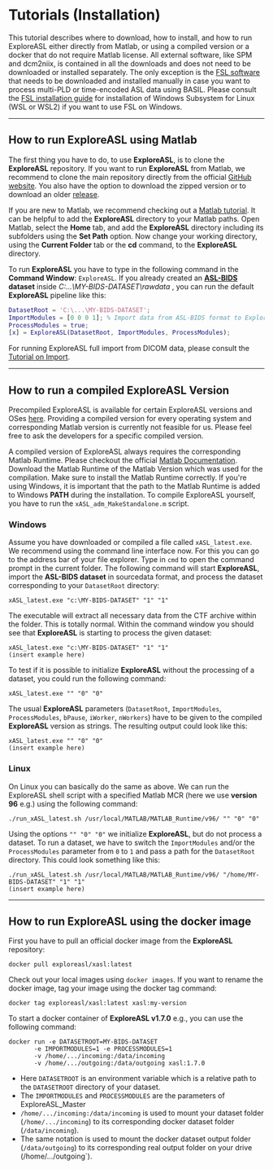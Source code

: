 
# Tutorials (Installation)


This tutorial describes where to download, how to install, and how to run ExploreASL either directly from Matlab, or using a compiled version or a docker that do not require Matlab license. All external software, like SPM and dcm2niix, is contained in all the downloads and does not need to be downloaded or installed separately. The only exception is the [FSL software](https://fsl.fmrib.ox.ac.uk/fsl/fslwiki/FslInstallation) that needs to be downloaded and installed manually in case you want to process multi-PLD or time-encoded ASL data using BASIL. Please consult the [FSL installation guide](https://fsl.fmrib.ox.ac.uk/fsl/fslwiki/FslInstallation) for installation of Windows Subsystem for Linux (WSL or WSL2) if you want to use FSL on Windows.

----
## How to run ExploreASL using Matlab


The first thing you have to do, to use **ExploreASL**, is to clone the **ExploreASL** repository. If you want to run **ExploreASL** from Matlab, we recommend to clone the main repository directly from the official [GitHub website](https://github.com/ExploreASL/ExploreASL). You also have the option to download the zipped version or to download an older [release](https://github.com/ExploreASL/ExploreASL/releases).

If you are new to Matlab, we recommend checking out a [Matlab tutorial](https://www.mathworks.com/support/learn-with-matlab-tutorials.html). It can be helpful to add the **ExploreASL** directory to your Matlab paths. Open Matlab, select the **Home** tab, and add the **ExploreASL** directory including its subfolders using the **Set Path** option. Now change your working directory, using the **Current Folder** tab or the **cd** command, to the **ExploreASL** directory.

To run **ExploreASL** you have to type in the following command in the **Command Window**: `ExploreASL`. If you already created an **[ASL-BIDS](https://bids-specification.readthedocs.io/en/stable/04-modality-specific-files/01-magnetic-resonance-imaging-data.html) dataset** inside *C:\...\MY-BIDS-DATASET\rawdata* , you can run the default **ExploreASL** pipeline like this:

```matlab
DatasetRoot = 'C:\...\MY-BIDS-DATASET';
ImportModules = [0 0 0 1]; % Import data from ASL-BIDS format to ExploreASL internal format
ProcessModules = true;
[x] = ExploreASL(DatasetRoot, ImportModules, ProcessModules);
```

For running ExploreASL full import from DICOM data, please consult the [Tutorial on Import](./../Tutorials-Import/).

----
## How to run a compiled ExploreASL Version

Precompiled ExploreASL is available for certain ExploreASL versions and OSes [here](https://drive.google.com/drive/folders/1z6fbW6GnlmPhicXvXcRtGZQxptujN7o1). Providing a compiled version for every operating system and corresponding Matlab version is currently not feasible for us. Please feel free to ask the developers for a specific compiled version. 

A compiled version of ExploreASL always requires the corresponding Matlab Runtime. Please checkout the official [Matlab Documentation](https://mathworks.com/products/compiler/matlab-runtime.html). Download the Matlab Runtime of the Matlab Version which was used for the compilation. Make sure to install the Matlab Runtime correctly. If you're using Windows, it is important that the path to the Matlab Runtime is added to Windows **PATH** during the installation. To compile ExploreASL yourself, you have to run the `xASL_adm_MakeStandalone.m` script.

### Windows

Assume you have downloaded or compiled a file called `xASL_latest.exe`. We recommend using the command line interface now. For this you can go to the address bar of your file explorer. Type in `cmd` to open the command prompt in the current folder. The following command will start **ExploreASL**, import the **ASL-BIDS dataset** in sourcedata format, and process the dataset corresponding to your `DatasetRoot` directory:

```console
xASL_latest.exe "c:\MY-BIDS-DATASET" "1" "1"
```

The executable will extract all necessary data from the CTF archive within the folder. This is totally normal. Within the command window you should see that **ExploreASL** is starting to process the given dataset:

```console
xASL_latest.exe "c:\MY-BIDS-DATASET" "1" "1"
(insert example here)
```

To test if it is possible to initialize **ExploreASL** without the processing of a dataset, you could run the following command:

```console
xASL_latest.exe "" "0" "0"
```

The usual **ExploreASL** parameters (`DatasetRoot`, `ImportModules`, `ProcessModules`, `bPause`, `iWorker`, `nWorkers`) have to be given to the compiled **ExploreASL** version as strings. The resulting output could look like this:

```console
xASL_latest.exe "" "0" "0"
(insert example here)
```

### Linux

On Linux you can basically do the same as above. We can run the ExploreASL shell script with a specified Matlab MCR (here we use **version 96** e.g.) using the following command:

```console
./run_xASL_latest.sh /usr/local/MATLAB/MATLAB_Runtime/v96/ "" "0" "0"
```

Using the options `"" "0" "0"` we initialize **ExploreASL**, but do not process a dataset. To run a dataset, we have to switch the `ImportModules` and/or the `ProcessModules` parameter from `0` to `1` and pass a path for the `DatasetRoot` directory. This could look something like this:

```console
./run_xASL_latest.sh /usr/local/MATLAB/MATLAB_Runtime/v96/ "/home/MY-BIDS-DATASET" "1" "1"
(insert example here)
```


----
## How to run ExploreASL using the docker image

First you have to pull an official docker image from the **ExploreASL** repository:

```console
docker pull exploreasl/xasl:latest
```

Check out your local images using `docker images`. If you want to rename the docker image, tag your image using the docker tag command:

```console
docker tag exploreasl/xasl:latest xasl:my-version
```

To start a docker container of **ExploreASL v1.7.0** e.g., you can use the following command:

```console
docker run -e DATASETROOT=MY-BIDS-DATASET
       -e IMPORTMODULES=1 -e PROCESSMODULES=1
       -v /home/.../incoming:/data/incoming 
       -v /home/.../outgoing:/data/outgoing xasl:1.7.0
```

- Here `DATASETROOT` is an environment variable which is a relative path to the `DATASETROOT` directory of your dataset.
- The `IMPORTMODULES` and `PROCESSMODULES` are the parameters of ExploreASL_Master
- `/home/.../incoming:/data/incoming` is used to mount your dataset folder (`/home/.../incoming`) to its corresponding docker dataset folder (`/data/incoming`). 
- The same notation is used to mount the docker dataset output folder (`/data/outgoing`) to its corresponding real output folder on your drive (/home/.../outgoing`).

